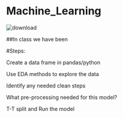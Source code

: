 # **Machine_Learning**

![download](/Desktop/download.png)

##In class we have been 

#Steps:

Create a data frame in pandas/python

Use EDA methods to explore the data

Identify any needed clean steps 

What pre-processing needed for this model? 

T-T split and Run the model
